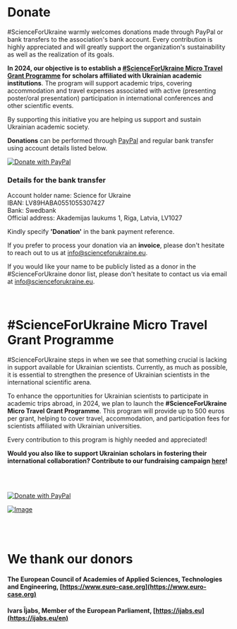 # Donate

#ScienceForUkraine warmly welcomes donations made through PayPal or bank transfers to the association's bank account. Every contribution is highly appreciated and will greatly support the organization's sustainability as well as the realization of its goals.

**In 2024, our objective is to establish a **[#ScienceForUkraine Micro Travel Grant Programme](#scienceforukraine-micro-travel-grant-programme)** for scholars affiliated with Ukrainian academic institutions**. The program will support academic trips, covering accommodation and travel expenses associated with active (presenting poster/oral presentation) participation in international conferences and other scientific events.

By supporting this initiative you are helping us support and sustain Ukrainian academic society.

**Donations** can be performed through [PayPal](https://www.paypal.com/donate/?hosted_button_id=R3Z8LVVAU9WPN) and regular bank transfer using account details listed below.


[![Donate with PayPal](https://www.paypalobjects.com/en_US/i/btn/btn_donateCC_LG.gif)](https://www.paypal.com/donate/?hosted_button_id=R3Z8LVVAU9WPN)


### Details for the bank transfer
Account holder name: Science for Ukraine\
IBAN: LV89HABA0551055307427\
Bank: Swedbank\
Official address: Akademijas laukums 1, Riga, Latvia, LV1027

Kindly specify **'Donation'** in the bank payment reference.  


If you prefer to process your donation via an **invoice**, please don't hesitate to reach out to us at [info@scienceforukraine.eu](mailto:info@scienceforukraine.eu).

If you would like your name to be publicly listed as a donor in the #ScienceForUkraine donor list, please don't hesitate to contact us via email at [info@scienceforukraine.eu](mailto:info@scienceforukraine.eu).  
<br>
<br>


# #ScienceForUkraine Micro Travel Grant Programme

#ScienceForUkraine steps in when we see that something crucial is lacking in support available for Ukrainian scientists. Currently, as much as possible, it is essential to strengthen the presence of Ukrainian scientists in the international scientific arena.

To enhance the opportunities for Ukrainian scientists to participate in academic trips abroad, in 2024, we plan to launch the **#ScienceForUkraine Micro Travel Grant Programme**. This program will provide up to 500 euros per grant, helping to cover travel, accommodation, and participation fees for scientists affiliated with Ukrainian universities.

Every contribution to this program is highly needed and appreciated!

**Would you also like to support Ukrainian scholars in fostering their international collaboration? Contribute to our fundraising campaign [here](https://www.paypal.com/donate/?hosted_button_id=R3Z8LVVAU9WPN)!**

<br>
<br>

[![Donate with PayPal](https://www.paypalobjects.com/en_US/i/btn/btn_donateCC_LG.gif)](https://www.paypal.com/donate/?hosted_button_id=R3Z8LVVAU9WPN)


[![Image](https://scienceforukraine.eu/media/S4U-IG-AcademicTravelGrants-s.jpg)](https://www.paypal.com/donate/?hosted_button_id=R3Z8LVVAU9WPN)


<br>
<br>

# We thank our donors

#### The European Council of Academies of Applied Sciences, Technologies and Engineering, [https://www.euro-case.org](https://www.euro-case.org)
#### Ivars Ījabs, Member of the European Parliament, [https://ijabs.eu](https://ijabs.eu/en)

<br>
<br>
